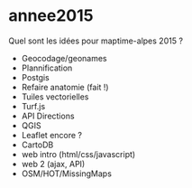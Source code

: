 # annee2015

Quel sont les idées pour maptime-alpes 2015 ?

- Geocodage/geonames
- Plannification
- Postgis
- Refaire anatomie (fait !)
- Tuiles vectorielles
- Turf.js
- API Directions
- QGIS
- Leaflet encore ?
- CartoDB
- web intro (html/css/javascript)
- web 2 (ajax, API)
- OSM/HOT/MissingMaps
